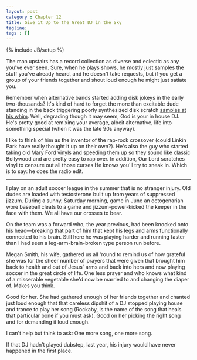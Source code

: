 ```yaml
---
layout: post
category : Chapter 12
title: Give it Up to the Great DJ in the Sky
tagline:
tags : []
---
```

{% include JB/setup %}

The man upstairs has a record collection as diverse and eclectic as any you've ever seen. Sure, when he plays shows, he mostly just samples the stuff you've already heard, and he doesn't take requests, but if you get a group of your friends together and shout loud enough he might just satiate you.

Remember when alternative bands started adding disk jokeys in the early two-thousands? It's kind of hard to forget the more than excitable dude standing in the back triggering poorly synthesized disk scratch [samples at his whim](https://www.youtube.com/watch?v=ilqGBvMP1-M). Well, degrading though it may seem, God is your in house DJ. He's pretty good at remixing your average, albeit alternative, life into something special (when it was the late 90s anyway).

I like to think of him as the inventor of the rap-rock crossover (could Linkin Park have really thought it up on their own?). He's also the guy who started taking old Mary Ford vinyls and speeding them up so they sound like classic Bollywood and are pretty easy to rap over. In addition, Our Lord scratches vinyl to censure out all those curses He knows you'll try to sneak in. Which is to say: he does the radio edit.

-----------------

I play on an adult soccer league in the summer that is no stranger injury. Old dudes are loaded with testosterone built up from years of suppressed jizzum. During a sunny, Saturday morning, game in June an octogenarian wore baseball cleats to a game and jizzum-power-kicked the keeper in the face with them. We all have our crosses to bear.

On the team was a forward who, the year previous, had been knocked onto his head—breaking that part of him that kept his legs and arms functionally connected to his brain. Still here he was playing harder and running faster than I had seen a leg-arm-brain-broken type person run before. 

Megan Smith, his wife, gathered us all 'round to remind us of how grateful she was for the sheer number of prayers that were given that brought him back to health and out of Jesus' arms and back into hers and now playing soccer in the great circle of life. One less prayer and who knows what kind of a misserable vegetable she'd now be married to and changing the diaper of. Makes you think.

Good for her. She had gathered enough of her friends together and chanted just loud enough that that careless dipshit of a DJ stopped playing house and trance to play her song (Rockaby, is the name of the song that heals that particular bone if you must ask). Good on her picking the right song and for demanding it loud enough.

I can't help but think to ask: One more song, one more song.

If that DJ hadn’t played dubstep, last year, his injury would have never happened in the first place.